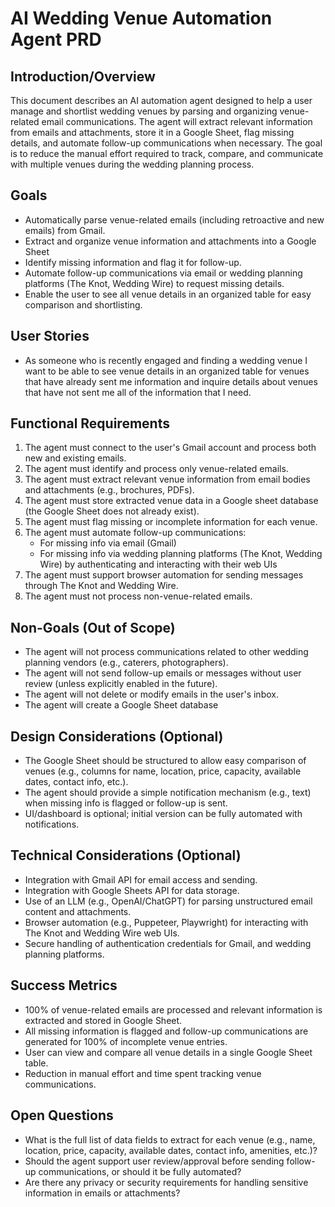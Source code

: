 # AI Wedding Venue Automation Agent PRD

## Introduction/Overview

This document describes an AI automation agent designed to help a user manage and shortlist wedding venues by parsing and organizing venue-related email communications. The agent will extract relevant information from emails and attachments, store it in a Google Sheet, flag missing details, and automate follow-up communications when necessary. The goal is to reduce the manual effort required to track, compare, and communicate with multiple venues during the wedding planning process.

## Goals

- Automatically parse venue-related emails (including retroactive and new emails) from Gmail.
- Extract and organize venue information and attachments into a Google Sheet
- Identify missing information and flag it for follow-up.
- Automate follow-up communications via email or wedding planning platforms (The Knot, Wedding Wire) to request missing details.
- Enable the user to see all venue details in an organized table for easy comparison and shortlisting.

## User Stories

- As someone who is recently engaged and finding a wedding venue I want to be able to see venue details in an organized table for venues that have already sent me information and inquire details about venues that have not sent me all of the information that I need.

## Functional Requirements

1. The agent must connect to the user's Gmail account and process both new and existing emails.
2. The agent must identify and process only venue-related emails.
3. The agent must extract relevant venue information from email bodies and attachments (e.g., brochures, PDFs).
4. The agent must store extracted venue data in a Google sheet database (the Google Sheet does not already exist).
5. The agent must flag missing or incomplete information for each venue.
6. The agent must automate follow-up communications:
   - For missing info via email (Gmail)
   - For missing info via wedding planning platforms (The Knot, Wedding Wire) by authenticating and interacting with their web UIs
7. The agent must support browser automation for sending messages through The Knot and Wedding Wire.
8. The agent must not process non-venue-related emails.

## Non-Goals (Out of Scope)

- The agent will not process communications related to other wedding planning vendors (e.g., caterers, photographers).
- The agent will not send follow-up emails or messages without user review (unless explicitly enabled in the future).
- The agent will not delete or modify emails in the user's inbox.
- The agent will create a Google Sheet database

## Design Considerations (Optional)

- The Google Sheet should be structured to allow easy comparison of venues (e.g., columns for name, location, price, capacity, available dates, contact info, etc.).
- The agent should provide a simple notification mechanism (e.g., text) when missing info is flagged or follow-up is sent.
- UI/dashboard is optional; initial version can be fully automated with notifications.

## Technical Considerations (Optional)

- Integration with Gmail API for email access and sending.
- Integration with Google Sheets API for data storage.
- Use of an LLM (e.g., OpenAI/ChatGPT) for parsing unstructured email content and attachments.
- Browser automation (e.g., Puppeteer, Playwright) for interacting with The Knot and Wedding Wire web UIs.
- Secure handling of authentication credentials for Gmail, and wedding planning platforms.

## Success Metrics

- 100% of venue-related emails are processed and relevant information is extracted and stored in Google Sheet.
- All missing information is flagged and follow-up communications are generated for 100% of incomplete venue entries.
- User can view and compare all venue details in a single Google Sheet table.
- Reduction in manual effort and time spent tracking venue communications.

## Open Questions

- What is the full list of data fields to extract for each venue (e.g., name, location, price, capacity, available dates, contact info, amenities, etc.)?
- Should the agent support user review/approval before sending follow-up communications, or should it be fully automated?
- Are there any privacy or security requirements for handling sensitive information in emails or attachments?
